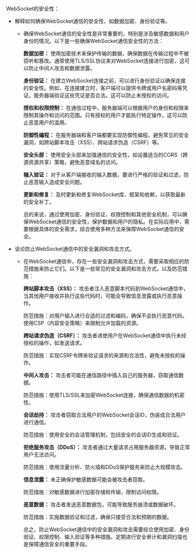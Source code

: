  WebSocket的安全性：

   - 解释如何确保WebSocket通信的安全性，如数据加密、身份验证等。

        - 确保WebSocket通信的安全性是非常重要的，特别是涉及敏感数据和用户身份的情况。以下是一些确保WebSocket通信安全性的方法：

          **数据加密：** 使用加密技术来保护传输的数据，确保数据在传输过程中不被窃听和篡改。通常使用TLS/SSL协议来对WebSocket连接进行加密，这可以防止中间人攻击和数据泄露。

          **身份验证：** 在建立WebSocket连接之前，可以进行身份验证以确保连接的安全性。例如，在连接建立时，客户端可以提供令牌或用户名密码等凭证，服务器端验证这些凭证是否合法。这可以防止未授权的访问。

          **授权和权限控制：** 在通信过程中，服务器端可以根据用户的身份和权限来限制其操作和访问的范围。只有授权的用户才能执行特定操作，这可以防止恶意用户的滥用。

          **防御性编程：** 在服务器端和客户端都要实现防御性编程，避免常见的安全漏洞，如跨站脚本攻击（XSS）、跨站请求伪造（CSRF）等。

          **安全头部：** 使用安全头部来加强通信的安全性，如设置适当的CORS（跨源资源共享）策略，避免恶意域名的访问。

          **输入验证：** 对于从客户端接收的输入数据，要进行严格的验证和过滤，防止恶意输入造成安全问题。

          **更新和修复：** 及时更新和修复WebSocket库、框架和依赖，以获取最新的安全补丁。

          总的来说，通过使用加密、身份验证、权限控制和其他安全机制，可以确保WebSocket通信的安全性，保护数据和用户的隐私。在实际应用中，需要根据具体的安全需求，综合使用多种方法来保障WebSocket通信的安全。

   - 谈论防止WebSocket通信中的安全漏洞和攻击方式。

        - 在WebSocket通信中，存在一些安全漏洞和攻击方式，需要采取相应的防范措施来防止它们。以下是一些常见的安全漏洞和攻击方式，以及防范措施：

          **跨站脚本攻击（XSS）：** 攻击者注入恶意脚本代码到WebSocket通信中，当其他用户接收并执行这些代码时，可能会导致信息泄露或执行恶意操作。

          防范措施：对用户输入进行合适的过滤和编码，确保不会执行恶意代码。使用CSP（内容安全策略）来限制允许加载的资源。

          **跨站请求伪造（CSRF）：** 攻击者诱使用户在WebSocket通信中执行未经授权的操作，如发送请求。

          防范措施：实现CSRF令牌来验证请求的来源和合法性，避免未授权的操作。

          **中间人攻击：** 攻击者可能在通信路径中插入自己的服务器，窃取通信数据。

          防范措施：使用TLS/SSL来加密WebSocket连接，确保通信数据的机密性。

          **会话劫持：** 攻击者窃取合法用户的WebSocket会话ID，伪装成合法用户进行通信。

          防范措施：使用安全的会话管理机制，包括安全的会话ID生成和验证。

          **拒绝服务攻击（DDoS）：** 攻击者通过大量请求占用服务器资源，导致正常用户无法访问。

          防范措施：使用流量分析、防火墙和DDoS保护服务来防止大规模攻击。

          **信息泄露：** 未正确保护敏感数据可能会被攻击者窃取。

          防范措施：对敏感数据进行加密存储和传输，限制访问权限。

          **恶意数据：** 攻击者发送恶意数据包，可能导致服务崩溃或数据破坏。

          防范措施：实施数据验证和过滤，确保只接受合法和预期的数据。

          总之，防止WebSocket通信中的安全漏洞和攻击需要综合使用加密、身份验证、权限控制、输入验证等多种措施。定期进行安全审计和漏洞扫描也是保障通信安全的重要手段。
